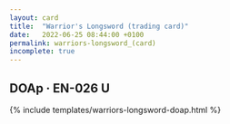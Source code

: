 ```yaml
---
layout: card
title:  "Warrior's Longsword (trading card)"
date:   2022-06-25 08:44:00 +0100
permalink: warriors-longsword_(card)
incomplete: true
---
```


## DOAp &middot; EN-026 U

{% include templates/warriors-longsword-doap.html %}